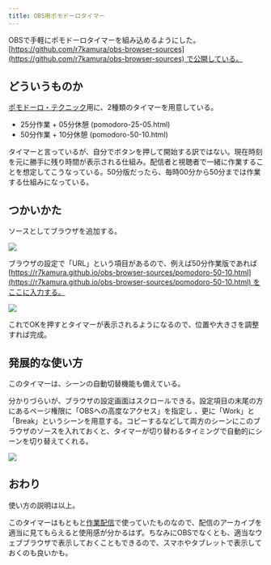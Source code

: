 ```yaml
---
title: OBS用ポモドーロタイマー
---
```

OBSで手軽にポモドーロタイマーを組み込めるようにした。[https://github.com/r7kamura/obs-browser-sources](https://github.com/r7kamura/obs-browser-sources) で公開している。

どういうものか
-------

[ポモドーロ・テクニック](https://ja.wikipedia.org/wiki/%E3%83%9D%E3%83%A2%E3%83%89%E3%83%BC%E3%83%AD%E3%83%BB%E3%83%86%E3%82%AF%E3%83%8B%E3%83%83%E3%82%AF)用に、2種類のタイマーを用意している。

*   25分作業 + 05分休憩 (pomodoro-25-05.html)
*   50分作業 + 10分休憩 (pomodoro-50-10.html)

タイマーと言っているが、自分でボタンを押して開始する訳ではない。現在時刻を元に勝手に残り時間が表示される仕組み。配信者と視聴者で一緒に作業することを想定してこうなっている。50分版だったら、毎時00分から50分までは作業する仕組みになっている。

つかいかた
-----

ソースとしてブラウザを追加する。

![](https://lh3.googleusercontent.com/rdAHZWlT8OnP4hAZxf4it-v3jomHf0g-FYa13jAFpB7vX089DPMdtkFuaI_gQgx9UxDA2Kkyg3JATiIish6gV2rA7VhZK3-5STrlWI3kIOtFWkqItCKbxtm2mmRDV2SyXz0gkQbt10E0BTu1Tw)

ブラウザの設定で「URL」という項目があるので、例えば50分作業版であれば [https://r7kamura.github.io/obs-browser-sources/pomodoro-50-10.html](https://r7kamura.github.io/obs-browser-sources/pomodoro-50-10.html) をここに入力する。

![](https://lh3.googleusercontent.com/OqiOMiD0no16-padFOc22wNq6crqr77hsXckxjtSHq1j-OPyxoESKLm9xcaWikgCbfCG0pxMVV3cy0a0o_QuH0CTNr8lW4AUUFEzev1m3j8p-X6bQRFVYZw1Xydc3RDpW8dV7RA4t9Z2UVigsg)

これでOKを押すとタイマーが表示されるようになるので、位置や大きさを調整すれば完成。

発展的な使い方
-------

このタイマーは、シーンの自動切替機能も備えている。

分かりづらいが、ブラウザの設定画面はスクロールできる。設定項目の末尾の方にあるページ権限に「OBSへの高度なアクセス」を指定し 、更に「Work」と「Break」というシーンを用意する。コピーするなどして両方のシーンにこのブラウザのソースを入れておくと、タイマーが切り替わるタイミングで自動的にシーンを切り替えてくれる。

![](https://lh6.googleusercontent.com/0tRbzlytP_O0c-F_iN28HfML91B_LzQSV78a46dHXIv0eUrmOxfyr-_19m_6N6DcSCNOU1tbR6u6n5o9vDhImCyOFHF_ztC4wBPfT9SdYV-tcHT3bumvr_oB89TOEvTz88OOlOGXVN2rh8xdJg)

おわり
---

使い方の説明は以上。

このタイマーはもともと[作業配信](https://www.youtube.com/channel/UC5s-KpSDGzxWPWNv94PnJHw)で使っていたものなので、配信のアーカイブを適当に見てもらえると使用感が分かるはず。ちなみにOBSでなくとも、適当なウェブブラウザで表示しておくこともできるので、スマホやタブレットで表示しておくのも良いかも。
